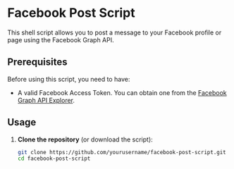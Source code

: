 # Facebook Post Script

This shell script allows you to post a message to your Facebook profile or page using the Facebook Graph API.

## Prerequisites

Before using this script, you need to have:

- A valid Facebook Access Token. You can obtain one from the [Facebook Graph API Explorer](https://developers.facebook.com/tools/explorer/).

## Usage

1. **Clone the repository** (or download the script):

   ```sh
   git clone https://github.com/yourusername/facebook-post-script.git
   cd facebook-post-script
